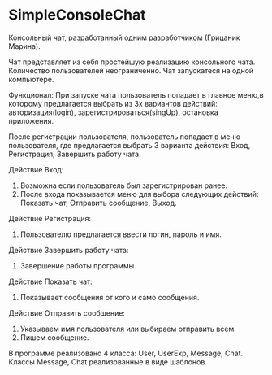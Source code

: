 # SimpleConsoleChat
Консольный чат, разработанный одним разработчиком (Грицаник Марина).

Чат представляет из себя простейшую реализацию консольного чата. 
Количество пользователей неограниченно. Чат запускатеся на одной компьютере. 

Функционал: При запуске чата пользователь попадает в главное меню,в которому предлагается выбрать из 3х вариантов действий: 
авторизация(login), зарегистрироваться(singUp), остановка приложения.

После регистрации пользователя, пользователь попадает в меню пользователя, где предлагается выбрать 3 варианта действия: Вход, Регистрация, Завершить работу чата.

Действие Вход: 
1. Возможна если пользователь был зарегистрирован ранее.
2. После входа показывается меню для выбора следующих действий: Показать чат, Отправить сообщение, Выход.

Действие Регистрация: 
1. Пользователю предлагается ввести логин, пароль и имя.

Действие Завершить работу чата:
1. Завершение работы программы.

Действие Показать чат:
1. Показывает сообщения от кого и само сообщения.

Действие Отправить сообщение:
1. Указываем имя пользователя или выбираем отправить всем.
2. Пишем сообщение.

В программе реализовано 4 класса: User, UserExp, Message, Chat.
Классы Message, Chat реализованные в виде шаблонов.
